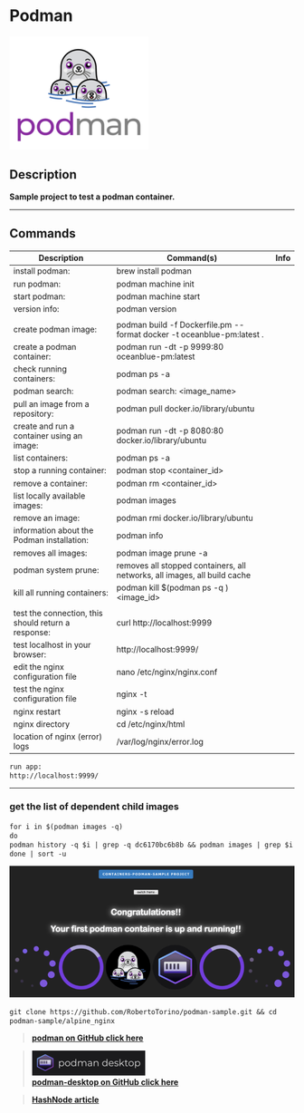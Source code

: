 # Podman

![podman](alpine_nginx/images/podman-new.png)

## Description
**Sample project to test a podman container.**

---

## Commands

| Description                                         | Command(s)                                                                | Info |
|-----------------------------------------------------|---------------------------------------------------------------------------|------|
| install podman:                                     | brew install podman                                                       |      |
| run podman:                                         | podman machine init                                                       |      |
| start podman:                                       | podman machine start                                                      |      |
| version info:                                       | podman version                                                            |      |
|                                                     |                                                                           |      |
| create podman image:                                | podman build -f Dockerfile.pm --format docker -t oceanblue-pm:latest .    |      |
| create a podman container:                          | podman run -dt -p 9999:80 oceanblue-pm:latest                             |      |
| check running containers:                           | podman ps -a                                                              |      |
| podman search:                                      | podman search: <image_name>                                               |      |
| pull an image from a repository:                    | podman pull docker.io/library/ubuntu                                      |      |
| create and run a container using an image:          | podman run -dt -p 8080:80 docker.io/library/ubuntu                        |      |
| list containers:                                    | podman ps -a                                                              |      |
| stop a running container:                           | podman stop <container_id>                                                |      |
| remove a container:                                 | podman rm <container_id>                                                  |      |
| list locally available images:                      | podman images                                                             |      |
| remove an image:                                    | podman rmi docker.io/library/ubuntu                                       |      |
| information about the Podman installation:          | podman info                                                               |      |
| removes all images:                                 | podman image prune -a                                                     |      |
| podman system prune:                                | removes all stopped containers, all networks, all images, all build cache |      |
| kill all running containers:                        | podman kill $(podman ps -q ) <image_id>                                   |      |
|                                                     |                                                                           |      |
| test the connection, this should return a response: | curl http://localhost:9999                                                |      |
| test localhost in your browser:                     | http://localhost:9999/                                                    |      |
| edit the nginx configuration file                   | nano /etc/nginx/nginx.conf                                                |      |
| test the nginx configuration file                   | nginx -t                                                                  |      |
| nginx restart                                       | nginx -s reload                                                           |      |
| nginx directory                                     | cd /etc/nginx/html                                                        |      |
| location of nginx (error) logs                      | /var/log/nginx/error.log                                                  |      |

```
run app: 
http://localhost:9999/
```

---

### get the list of dependent child images

```shell
for i in $(podman images -q)
do
podman history -q $i | grep -q dc6170bc6b8b && podman images | grep $i
done | sort -u
```

![success](alpine_nginx/images/podman-small.png)


```shell
git clone https://github.com/RobertoTorino/podman-sample.git && cd podman-sample/alpine_nginx
```

> **[podman on GitHub click here](https://github.com/containers/podman)**

> ![desktop](alpine_nginx/images/podman-desktop.png)            
> **[podman-desktop on GitHub click here](https://github.com/containers/podman-desktop)**

> **[HashNode article ](https://cloudit.hashnode.dev/podman-a-real-docker-alternative)**

